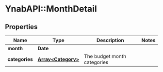 # YnabAPI::MonthDetail

## Properties
Name | Type | Description | Notes
------------ | ------------- | ------------- | -------------
**month** | **Date** |  | 
**categories** | [**Array&lt;Category&gt;**](Category.md) | The budget month categories | 



